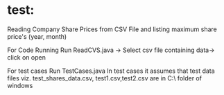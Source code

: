 test:
====
Reading Company Share Prices from CSV File and listing maximum share price's (year, month)

For Code Running
Run ReadCVS.java -> Select csv file containing data-> click on open

For test cases Run TestCases.java
In test cases it assumes that test data files viz. test_shares_data.csv, test1.csv,test2.csv are in C:\ folder of windows
